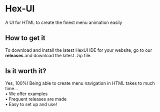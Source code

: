 # Hex-UI
A UI for HTML to create the finest menu animation easily
## How to get it
To download and install the latest HexUI IDE for your website, go to our **releases** and download the latest .zip file.
## Is it worth it?
Yes, 100%! Being able to create menu navigation in HTML takes to much time...  
• We offer examples  
• Frequent releases are made  
• Easy to set up and use!  
